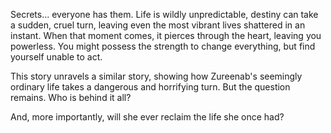 Secrets... everyone has them. Life is wildly unpredictable, destiny can take a sudden, cruel turn, leaving even the most vibrant lives shattered in an instant. When that moment comes, it pierces through the heart, leaving you powerless. You might possess the strength to change everything, but find yourself unable to act.

This story unravels a similar story, showing how Zureenab's seemingly ordinary life takes a dangerous and horrifying turn. But the question remains. Who is behind it all?

And, more importantly, will she ever reclaim the life she once had?